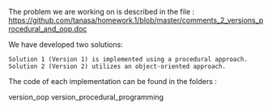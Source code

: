 The problem we are working on is described in the file : https://github.com/tanasa/homework.1/blob/master/comments_2_versions_procedural_and_oop.doc

We have developed two solutions:

    Solution 1 (Version 1) is implemented using a procedural approach.
    Solution 2 (Version 2) utilizes an object-oriented approach.

The code of each implementation can be found in the folders : 

version_oop
version_procedural_programming
  
